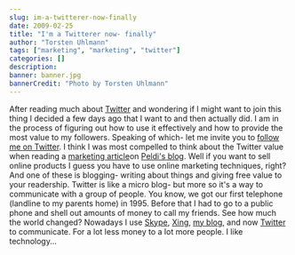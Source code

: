 ```yaml
---
slug: im-a-twitterer-now-finally
date: 2009-02-25
title: "I'm a Twitterer now- finally"
author: "Torsten Uhlmann"
tags: ["marketing", "marketing", "twitter"]
categories: []
description:
banner: banner.jpg
bannerCredit: "Photo by Torsten Uhlmann"
---
```


After reading much about [Twitter](http://twitter.com/agynamix) and wondering if I might want to join this thing I decided a few days ago that I want to and then actually did. I am in the process of figuring out how to use it effectively and how to provide the most value to my followers. Speaking of which- let me invite you to [follow me on Twitter](http://twitter.com/agynamix). I think I was most compelled to think about the Twitter value when reading a [marketing article](http://www.balsamiq.com/blog/?p=198)on [Peldi's blog](http://www.balsamiq.com/). Well if you want to sell online products I guess you have to use online marketing techniques, right? And one of these is blogging- writing about things and giving free value to your readership. Twitter is like a micro blog- but more so it's a way to communicate with a group of people. You know, we got our first telephone (landline to my parents home) in 1995. Before that I had to go to a public phone and shell out amounts of money to call my friends. See how much the world changed? Nowadays I use [Skype](http://www.skype.com), [Xing](http://www.xing.com/profile/Torsten_Uhlmann2), [my blog](http://blog.agynamix.de), and now [Twitter](http://twitter.com/agynamix) to communicate. For a lot less money to a lot more people. I like technology...
